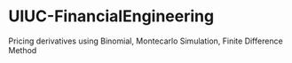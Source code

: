 # UIUC-FinancialEngineering
Pricing derivatives using Binomial, Montecarlo Simulation, Finite Difference Method  
